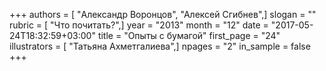 +++
authors = [ "Александр Воронцов", "Алексей Сгибнев",]
slogan = ""
rubric = [ "Что почитать?",]
year = "2013"
month = "12"
date = "2017-05-24T18:32:59+03:00"
title = "Опыты с бумагой"
first_page = "24"
illustrators = [ "Татьяна Ахметгалиева",]
npages = "2"
in_sample = false
+++
